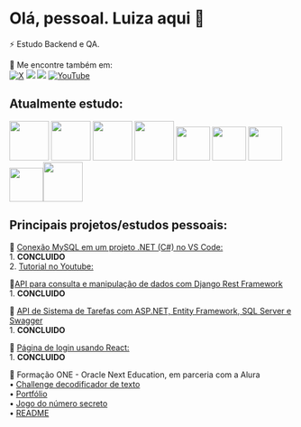 # Olá, pessoal. Luiza aqui 👋

⚡ Estudo Backend e QA.

💬 Me encontre também em: <br> [![X](https://img.shields.io/badge/X-000?style=for-the-badge&logo=x)](https://x.com/htmluiza)  <a href="https://wa.me/5521979757982"> <a href = "mailto:luizawandermurem12@gmail.com"><img loading="lazy" src="https://img.shields.io/badge/Gmail-D14836?style=for-the-badge&logo=gmail&logoColor=white" target="_blank"></a>
<a href="https://www.linkedin.com/in/luiza-sales-ab17602a5/" target="_blank"><img loading="lazy" src="https://img.shields.io/badge/-LinkedIn-%230077B5?style=for-the-badge&logo=linkedin&logoColor=white" target="_blank"></a> <a href="https://www.youtube.com/channel/UCEYghngZSfoKqjoLVTFbxVw" target="_blank">
    <img loading="lazy" src="https://img.shields.io/badge/YouTube-FF0000?style=for-the-badge&logo=youtube&logoColor=white" alt="YouTube">
</a>


## Atualmente estudo:

<img src="https://cdn.jsdelivr.net/gh/devicons/devicon/icons/csharp/csharp-original.svg" width="70" height="70"/>          <img src="https://cdn.jsdelivr.net/gh/devicons/devicon/icons/python/python-original-wordmark.svg" width="70" height="70"/>    <img src="https://cdn.jsdelivr.net/gh/devicons/devicon/icons/java/java-original-wordmark.svg" width="70" height="70" />    <img src="https://cdn.jsdelivr.net/gh/devicons/devicon@latest/icons/docker/docker-original-wordmark.svg" width="70" height="70" /> <img src="https://cdn.jsdelivr.net/gh/devicons/devicon@latest/icons/rabbitmq/rabbitmq-original.svg" width="60" height="60" />
<img src="https://cdn.jsdelivr.net/gh/devicons/devicon/icons/javascript/javascript-original.svg" width="60" height="60"/> <img src="https://cdn.jsdelivr.net/gh/devicons/devicon@latest/icons/html5/html5-plain.svg" width="60" height="60"/> <img src="https://cdn.jsdelivr.net/gh/devicons/devicon@latest/icons/css3/css3-plain.svg" width="60" height="60"/><img src="https://cdn.jsdelivr.net/gh/devicons/devicon@latest/icons/react/react-original-wordmark.svg" width="70" height="70" />
          
          

## Principais projetos/estudos pessoais:

🚀 [Conexão MySQL em um projeto .NET (C#) no VS Code:](https://github.com/luizawander/teste_MySQL) <br>
         1. **CONCLUIDO** <br>
         2.  [Tutorial no Youtube:](https://www.youtube.com/watch?v=osT-W06p96c&t=173s) <br>
         
🚀[API para consulta e manipulação de dados com Django Rest Framework](https://github.com/luizawander/api-django-drf) <br>
         1. **CONCLUIDO** <br>
         
🚀 [API de Sistema de Tarefas com ASP.NET, Entity Framework, SQL Server e Swagger](https://github.com/luizawander/SistemaTarefas_CRUD_API) <br>
        1. **CONCLUIDO** <br>
        
🚀 [Página de login usando React:](https://github.com/luizawander/pagina-login) <br>
          1. **CONCLUIDO** <br>
         
🚀 Formação ONE - Oracle Next Education, em parceria com a Alura<br>
   • [Challenge decodificador de texto](https://github.com/luizawander/challenge-one-oracle-alura) <br>
   • [Portfólio](https://github.com/luizawander/Portifolio-HTML-e-CSS-Curso2-aula_5) <br>
   • [Jogo do número secreto](https://github.com/luizawander/logica-js-projeto_inicial-ONE_Oracle_Alura) <br>
   • [README](https://github.com/luizawander/luizawander) <br>

